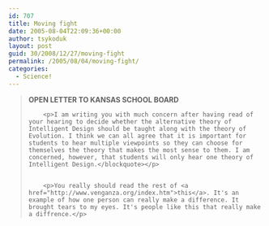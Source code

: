 ```yaml
---
id: 707
title: Moving fight
date: 2005-08-04T22:09:36+00:00
author: tsykoduk
layout: post
guid: 30/2008/12/27/moving-fight
permalink: /2005/08/04/moving-fight/
categories:
  - Science!
---
```

<blockquote><strong><span class="caps">OPEN LETTER TO KANSAS SCHOOL BOARD</span></strong>

		<p>I am writing you with much concern after having read of your hearing to decide whether the alternative theory of Intelligent Design should be taught along with the theory of Evolution. I think we can all agree that it is important for students to hear multiple viewpoints so they can choose for themselves the theory that makes the most sense to them. I am concerned, however, that students will only hear one theory of Intelligent Design.</blockquote></p>


		<p>You really should read the rest of <a href="http://www.venganza.org/index.htm">this</a>. It's an example of how one person can really make a difference. It brought tears to my eyes. It's people like this that really make a diffrence.</p>